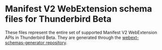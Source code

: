 Manifest V2 WebExtension schema files for Thunderbird Beta
==========================================================

These files represent the entire set of supported Manifest V2 WebExtension APIs
in Thunderbird Beta. They are generated through the [webext-schemas-generator repository](https://github.com/thunderbird/webext-schemas-generator).